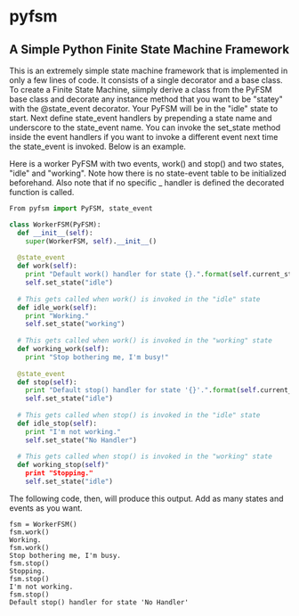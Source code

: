 # pyfsm
## A Simple Python Finite State Machine Framework
This is an extremely simple state machine framework that is implemented in only a few lines of code.
It consists of a single decorator and a base class. To create a Finite State Machine, siimply derive a class from the PyFSM base class and decorate any instance method that you want to be "statey" with the @state_event decorator.  Your PyFSM will be in the "idle" state to start.
Next define state_event handlers by prepending a state name and underscore to the state_event name.  You can invoke the set_state method inside the event handlers if you want to invoke a different event next time the state_event is invoked.  Below is an example.  

Here is a worker PyFSM with two events, work() and stop() and two states, "idle" and "working".  Note how there is no state-event table to be initialized beforehand.  Also note that if no specific <state>_<event> handler is defined the decorated function is called.
```python
From pyfsm import PyFSM, state_event

class WorkerFSM(PyFSM):
  def __init__(self):
    super(WorkerFSM, self).__init__()
   
  @state_event
  def work(self):
    print "Default work() handler for state {}.".format(self.current_state)
    self.set_state("idle")
   
  # This gets called when work() is invoked in the "idle" state 
  def idle_work(self):
    print "Working."
    self.set_state("working")
   
  # This gets called when work() is invoked in the "working" state 
  def working_work(self):
    print "Stop bothering me, I'm busy!"
     
  @state_event
  def stop(self):
    print "Default stop() handler for state '{}'.".format(self.current_state)
    self.set_state("idle")
     
  # This gets called when stop() is invoked in the "idle" state 
  def idle_stop(self):
    print "I'm not working."
    self.set_state("No Handler")
    
  # This gets called when stop() is invoked in the "working" state 
  def working_stop(self)"
    print "Stopping."
    self.set_state("idle")
```
The following code, then, will produce this output.  Add as many states and events as you want.
```
fsm = WorkerFSM()
fsm.work()
Working.
fsm.work()
Stop bothering me, I'm busy.
fsm.stop()
Stopping.
fsm.stop()
I'm not working.
fsm.stop()
Default stop() handler for state 'No Handler'
```
